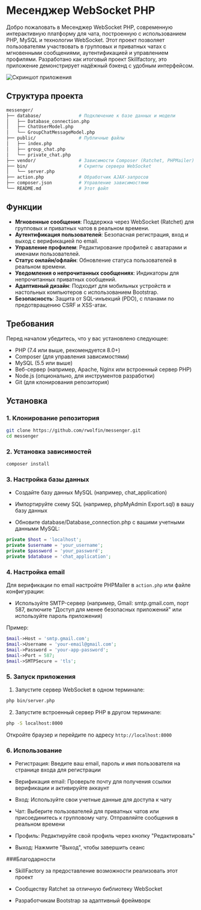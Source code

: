 # Месенджер WebSocket PHP

Добро пожаловать в Месенджер WebSocket PHP, современную интерактивную платформу для чата, построенную с использованием PHP, MySQL и технологии WebSocket. Этот проект позволяет пользователям участвовать в групповых и приватных чатах с мгновенными сообщениями, аутентификацией и управлением профилями. Разработано как итоговый проект Skillfactory, это приложение демонстрирует надёжный бэкенд с удобным интерфейсом.

![Скриншот приложения](/img/readme.pngchat/img/readme.png)


## Структура проекта

```bash
messenger/
├── database/              # Подключение к базе данных и модели
│   ├── Database_connection.php
│   ├── ChatUserModel.php
│   └── GroupChatMessageModel.php
├── public/                # Публичные файлы
│   ├── index.php
│   ├── group_chat.php
│   └── private_chat.php
├── vendor/                # Зависимости Composer (Ratchet, PHPMailer)
├── bin/                   # Скрипты сервера WebSocket
│   └── server.php
├── action.php             # Обработчик AJAX-запросов
├── composer.json          # Управление зависимостями
└── README.md              # Этот файл
```



## Функции

- **Мгновенные сообщения**: Поддержка через WebSocket (Ratchet) для групповых и приватных чатов в реальном времени.
- **Аутентификация пользователей**: Безопасная регистрация, вход и выход с верификацией по email.
- **Управление профилем**: Редактирование профилей с аватарами и именами пользователей.
- **Статус онлайн/офлайн**: Обновление статуса пользователей в реальном времени.
- **Уведомления о непрочитанных сообщениях**: Индикаторы для непрочитанных приватных сообщений.
- **Адаптивный дизайн**: Подходит для мобильных устройств и настольных компьютеров с использованием Bootstrap.
- **Безопасность**: Защита от SQL-инъекций (PDO), с планами по предотвращению CSRF и XSS-атак.

## Требования

Перед началом убедитесь, что у вас установлено следующее:

- PHP (7.4 или выше, рекомендуется 8.0+)
- Composer (для управления зависимостями)
- MySQL (5.5 или выше)
- Веб-сервер (например, Apache, Nginx или встроенный сервер PHP)
- Node.js (опционально, для инструментов разработки)
- Git (для клонирования репозитория)

## Установка



### 1. Клонирование репозитория

```bash
git clone https://github.com/rwolfin/messenger.git
cd messenger
```

### 2. Установка зависимостей

```bash
composer install
```

### 3. Настройка базы данных

- Создайте базу данных MySQL (например, chat_application)

- Импортируйте схему SQL (например, phpMyAdmin Export.sql) в вашу базу данных

- Обновите database/Database_connection.php с вашими учетными данными MySQL:

```php
private $host = 'localhost';
private $username = 'your_username';
private $password = 'your_password';
private $database = 'chat_application';
```


### 4. Настройка email

Для верификации по email настройте PHPMailer в ```action.php``` или файле конфигурации:

- Используйте SMTP-сервер (например, Gmail: smtp.gmail.com, порт 587, включите "Доступ для менее безопасных приложений" или используйте пароль приложения)

Пример:

```php
$mail->Host = 'smtp.gmail.com';
$mail->Username = 'your-email@gmail.com';
$mail->Password = 'your-app-password';
$mail->Port = 587;
$mail->SMTPSecure = 'tls';
```

### 5. Запуск приложения

1. Запустите сервер WebSocket в одном терминале:

```bash
php bin/server.php
```
2. Запустите встроенный сервер PHP в другом терминале:

```bash
php -S localhost:8000
```

Откройте браузер и перейдите по адресу ```http://localhost:8000```


### 6. Использование

- Регистрация: Введите ваш email, пароль и имя пользователя на странице входа для регистрации

- Верификация email: Проверьте почту для получения ссылки верификации и активируйте аккаунт

- Вход: Используйте свои учетные данные для доступа к чату

 - Чат: Выберите пользователей для приватных чатов или присоединитесь к групповому чату. Отправляйте сообщения в реальном времени

- Профиль: Редактируйте свой профиль через кнопку "Редактировать"

- Выход: Нажмите "Выход", чтобы завершить сеанс

###Благодарности

- SkillFactory за предоставление возможности реализовать этот проект

- Сообществу Ratchet за отличную библиотеку WebSocket

- Разработчикам Bootstrap за адаптивный фреймворк